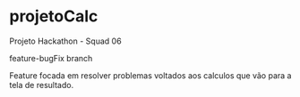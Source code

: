 # projetoCalc
Projeto Hackathon - Squad 06

feature-bugFix branch

Feature focada em resolver problemas voltados aos calculos que vão para a tela de resultado.
